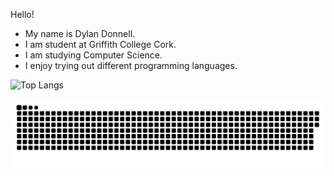 Hello!
- My name is Dylan Donnell.
- I am student at Griffith College Cork.
- I am studying Computer Science.
- I enjoy trying out different programming languages.



![Top Langs](https://github-readme-stats.vercel.app/api/top-langs/?username=dy-tea&layout=compact&theme=transparent)

<img src="https://raw.githubusercontent.com/dy-tea/dy-tea/output/snake.svg" alt="Snake animation" />
